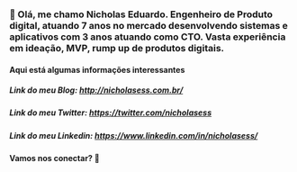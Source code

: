 ### 🔭 Olá, me chamo Nicholas Eduardo. Engenheiro de Produto digital, atuando 7 anos no mercado desenvolvendo sistemas e aplicativos com 3 anos atuando como CTO. Vasta experiência em ideação, MVP, rump up de produtos digitais.

#### Aqui está algumas informações interessantes

##### Link do meu Blog: http://nicholasess.com.br/
##### Link do meu Twitter: https://twitter.com/nicholasess
##### Link do meu Linkedin: https://www.linkedin.com/in/nicholasess/

#### Vamos nos conectar?  👋
